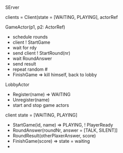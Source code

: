 

SErver

clients = Client(state = [WAITING, PLAYING],
       actorRef


GameActor(p1, p2: ActorRef)
- schedule rounds
- client ! StartGame
- wait for rdy
- send client ! StartRound(nr)
- wait RoundAnswer
- send result
- repeat random # 
- FinishGame => kill himself, back to lobby

LobbyActor
- Register(name) => WAITING
- Unregister(name)
- start and stop game actors




client
state = [WAITING, PLAYING]

- StartGame(id, name) => PLAYING, ! PlayerReady
- RoundAnswer(roundNr, answer = [TALK, SILENT]]
- RoundResult(otherPlaxerAnswer, score)
- FinishGame(score) => state = waiting
- 
